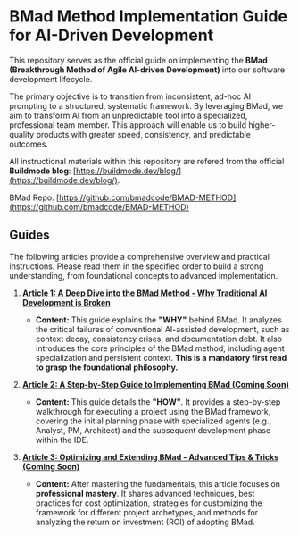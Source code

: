 # BMad Method Implementation Guide for AI-Driven Development

This repository serves as the official guide on implementing the **BMad (Breakthrough Method of Agile AI-driven Development)** into our software development lifecycle.

The primary objective is to transition from inconsistent, ad-hoc AI prompting to a structured, systematic framework. By leveraging BMad, we aim to transform AI from an unpredictable tool into a specialized, professional team member. This approach will enable us to build higher-quality products with greater speed, consistency, and predictable outcomes.

All instructional materials within this repository are refered from the official **Buildmode blog**: [https://buildmode.dev/blog/](https://buildmode.dev/blog/).

BMad Repo: [https://github.com/bmadcode/BMAD-METHOD](https://github.com/bmadcode/BMAD-METHOD)

## Guides

The following articles provide a comprehensive overview and practical instructions. Please read them in the specified order to build a strong understanding, from foundational concepts to advanced implementation.

1.  **[Article 1: A Deep Dive into the BMad Method - Why Traditional AI Development is Broken](./guides/01-bmad-method-deep-dive.md)**
    *   **Content:** This guide explains the **"WHY"** behind BMad. It analyzes the critical failures of conventional AI-assisted development, such as context decay, consistency crises, and documentation debt. It also introduces the core principles of the BMad method, including agent specialization and persistent context. **This is a mandatory first read to grasp the foundational philosophy.**

2.  **[Article 2: A Step-by-Step Guide to Implementing BMad (Coming Soon)]()**
    *   **Content:** This guide details the **"HOW"**. It provides a step-by-step walkthrough for executing a project using the BMad framework, covering the initial planning phase with specialized agents (e.g., Analyst, PM, Architect) and the subsequent development phase within the IDE.

3.  **[Article 3: Optimizing and Extending BMad - Advanced Tips & Tricks (Coming Soon)]()**
    *   **Content:** After mastering the fundamentals, this article focuses on **professional mastery**. It shares advanced techniques, best practices for cost optimization, strategies for customizing the framework for different project archetypes, and methods for analyzing the return on investment (ROI) of adopting BMad.
